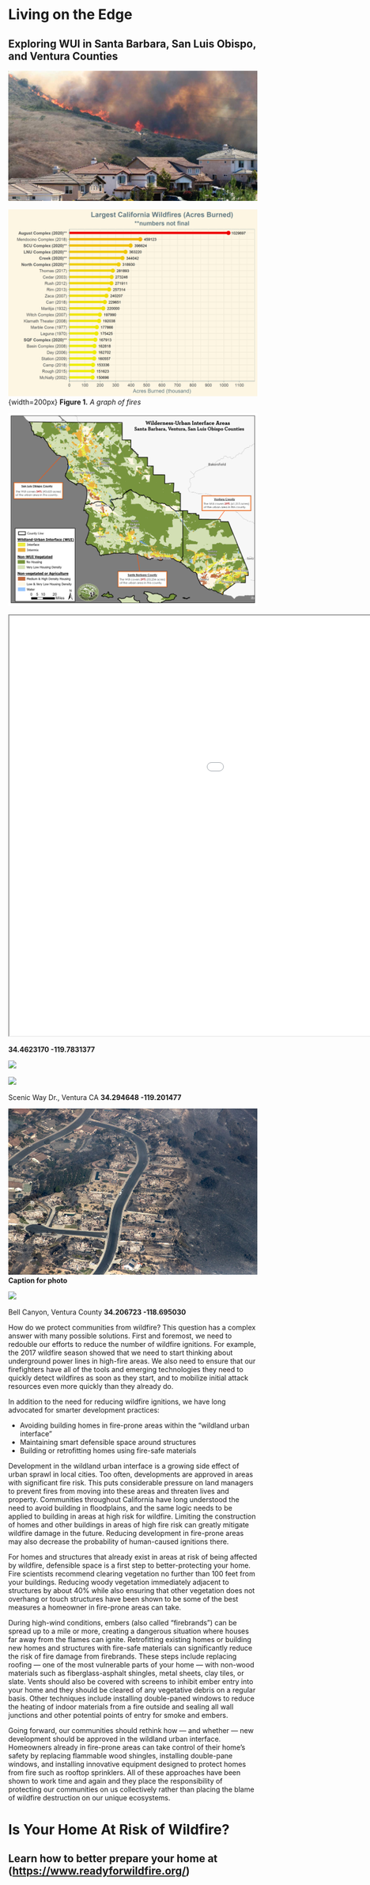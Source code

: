 
# Living on the Edge
## Exploring WUI in Santa Barbara, San Luis Obispo, and Ventura Counties

![](./img/Fire_1.png)

![](./img/top_fires.png){width=200px}
**Figure 1.** *A graph of fires*

![](./img/WUI_Map2.png)

<iframe src="jh_webmap/index.html" height=850 width=1400></iframe>

**34.4623170 -119.7831377**

![](./img/paint_burned1.png)

![](./img/paint_2020_2.png)

Scenic Way Dr., Ventura CA
**34.294648 -119.201477** 

![](./img/ventura_2.png)
**Caption for photo**

![](./img/ventura_1.png)

Bell Canyon, Ventura County
**34.206723 -118.695030** 

How do we protect communities from wildfire? This question has a complex answer with many possible solutions. First and foremost, we need to redouble our efforts to reduce the number of wildfire ignitions. For example, the 2017 wildfire season showed that we need to start thinking about underground power lines in high-fire areas. We also need to ensure that our firefighters have all of the tools and emerging technologies they need to quickly detect wildfires as soon as they start, and to mobilize initial attack resources even more quickly than they already do.

In addition to the need for reducing wildfire ignitions, we have long advocated for smarter development practices:

- Avoiding building homes in fire-prone areas within the “wildland urban interface”
- Maintaining smart defensible space around structures
- Building or retrofitting homes using fire-safe materials

Development in the wildland urban interface is a growing side effect of urban sprawl in local cities. 
Too often, developments are approved in areas with significant fire risk. This puts considerable pressure on 
land managers to prevent fires from moving into these areas and threaten lives and property. 
Communities throughout California have long understood the need to avoid building in floodplains, and the same logic needs 
to be applied to building in areas at high risk for wildfire. Limiting the construction of homes and other buildings in 
areas of high fire risk can greatly mitigate wildfire damage in the future. Reducing development in fire-prone areas may 
also decrease the probability of human-caused ignitions there.

For homes and structures that already exist in areas at risk of being affected by wildfire, defensible space is a first step to better-protecting your home. Fire scientists recommend clearing vegetation no further than 100 feet from your buildings. Reducing woody vegetation immediately adjacent to structures by about 40% while also ensuring that other vegetation does not overhang or touch structures have been shown to be some of the best measures a homeowner in fire-prone areas can take.

During high-wind conditions, embers (also called “firebrands”) can be spread up to a mile or more, creating a dangerous situation where houses far away from the flames can ignite. Retrofitting existing homes or building new homes and structures with fire-safe materials can significantly reduce the risk of fire damage from firebrands. These steps include replacing roofing — one of the most vulnerable parts of your home — with non-wood materials such as fiberglass-asphalt shingles, metal sheets, clay tiles, or slate. Vents should also be covered with screens to inhibit ember entry into your home and they should be cleared of any vegetative debris on a regular basis. Other techniques include installing double-paned windows to reduce the heating of indoor materials from a fire outside and sealing all wall junctions and other potential points of entry for smoke and embers.

Going forward, our communities should rethink how — and whether — new development should be approved in the wildland urban interface. Homeowners already in fire-prone areas can take control of their home’s safety by replacing flammable wood shingles, installing double-pane windows, and installing innovative equipment designed to protect homes from fire such as rooftop sprinklers. All of these approaches have been shown to work time and again and they place the responsibility of protecting our communities on us collectively rather than placing the blame of wildfire destruction on our unique ecosystems.

# Is Your Home At Risk of Wildfire?
## Learn how to better prepare your home at (https://www.readyforwildfire.org/)




